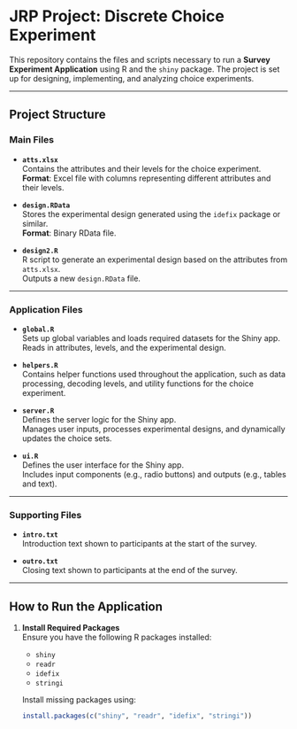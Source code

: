 # JRP Project: Discrete Choice Experiment

This repository contains the files and scripts necessary to run a **Survey Experiment Application** using R and the `shiny` package. The project is set up for designing, implementing, and analyzing choice experiments.

---

## Project Structure

### Main Files
- **`atts.xlsx`**  
  Contains the attributes and their levels for the choice experiment.  
  **Format**: Excel file with columns representing different attributes and their levels.

- **`design.RData`**  
  Stores the experimental design generated using the `idefix` package or similar.  
  **Format**: Binary RData file.

- **`design2.R`**  
  R script to generate an experimental design based on the attributes from `atts.xlsx`.  
  Outputs a new `design.RData` file.

---

### Application Files
- **`global.R`**  
  Sets up global variables and loads required datasets for the Shiny app.  
  Reads in attributes, levels, and the experimental design.

- **`helpers.R`**  
  Contains helper functions used throughout the application, such as data processing, decoding levels, and utility functions for the choice experiment.

- **`server.R`**  
  Defines the server logic for the Shiny app.  
  Manages user inputs, processes experimental designs, and dynamically updates the choice sets.

- **`ui.R`**  
  Defines the user interface for the Shiny app.  
  Includes input components (e.g., radio buttons) and outputs (e.g., tables and text).

---

### Supporting Files
- **`intro.txt`**  
  Introduction text shown to participants at the start of the survey.

- **`outro.txt`**  
  Closing text shown to participants at the end of the survey.

---

## How to Run the Application

1. **Install Required Packages**  
   Ensure you have the following R packages installed:
   - `shiny`
   - `readr`
   - `idefix`
   - `stringi`

   Install missing packages using:
   ```R
   install.packages(c("shiny", "readr", "idefix", "stringi"))
